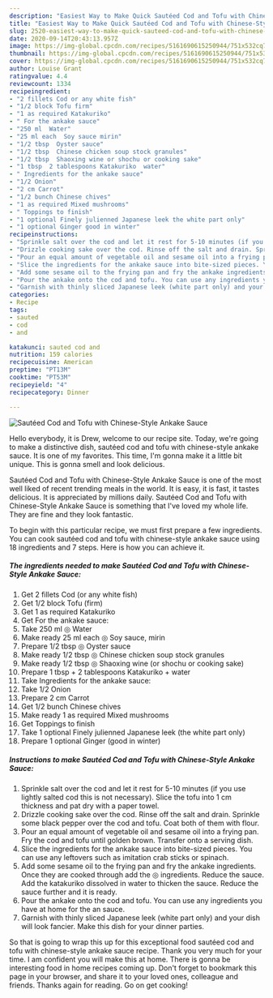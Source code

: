 ```yaml
---
description: "Easiest Way to Make Quick Sautéed Cod and Tofu with Chinese-Style Ankake Sauce"
title: "Easiest Way to Make Quick Sautéed Cod and Tofu with Chinese-Style Ankake Sauce"
slug: 2520-easiest-way-to-make-quick-sauteed-cod-and-tofu-with-chinese-style-ankake-sauce
date: 2020-09-14T20:43:13.957Z
image: https://img-global.cpcdn.com/recipes/5161690615250944/751x532cq70/sauteed-cod-and-tofu-with-chinese-style-ankake-sauce-recipe-main-photo.jpg
thumbnail: https://img-global.cpcdn.com/recipes/5161690615250944/751x532cq70/sauteed-cod-and-tofu-with-chinese-style-ankake-sauce-recipe-main-photo.jpg
cover: https://img-global.cpcdn.com/recipes/5161690615250944/751x532cq70/sauteed-cod-and-tofu-with-chinese-style-ankake-sauce-recipe-main-photo.jpg
author: Louise Grant
ratingvalue: 4.4
reviewcount: 1334
recipeingredient:
- "2 fillets Cod or any white fish"
- "1/2 block Tofu firm"
- "1 as required Katakuriko"
- " For the ankake sauce"
- "250 ml  Water"
- "25 ml each  Soy sauce mirin"
- "1/2 tbsp  Oyster sauce"
- "1/2 tbsp  Chinese chicken soup stock granules"
- "1/2 tbsp  Shaoxing wine or shochu or cooking sake"
- "1 tbsp  2 tablespoons Katakuriko  water"
- " Ingredients for the ankake sauce"
- "1/2 Onion"
- "2 cm Carrot"
- "1/2 bunch Chinese chives"
- "1 as required Mixed mushrooms"
- " Toppings to finish"
- "1 optional Finely julienned Japanese leek the white part only"
- "1 optional Ginger good in winter"
recipeinstructions:
- "Sprinkle salt over the cod and let it rest for 5-10 minutes (if you use lightly salted cod this is not necessary). Slice the tofu into 1 cm thickness and pat dry with a paper towel."
- "Drizzle cooking sake over the cod. Rinse off the salt and drain. Sprinkle some black pepper over the cod and tofu. Coat both of them with flour."
- "Pour an equal amount of vegetable oil and sesame oil into a frying pan. Fry the cod and tofu until golden brown. Transfer onto a serving dish."
- "Slice the ingredients for the ankake sauce into bite-sized pieces. You can use any leftovers such as imitation crab sticks or spinach."
- "Add some sesame oil to the frying pan and fry the ankake ingredients. Once they are cooked through add the ◎ ingredients. Reduce the sauce. Add the katakuriko dissolved in water to thicken the sauce. Reduce the sauce further and it is ready."
- "Pour the ankake onto the cod and tofu. You can use any ingredients you have at home for the an sauce."
- "Garnish with thinly sliced Japanese leek (white part only) and your dish will look fancier. Make this dish for your dinner parties."
categories:
- Recipe
tags:
- sauted
- cod
- and

katakunci: sauted cod and 
nutrition: 159 calories
recipecuisine: American
preptime: "PT13M"
cooktime: "PT53M"
recipeyield: "4"
recipecategory: Dinner

---
```



![Sautéed Cod and Tofu with Chinese-Style Ankake Sauce](https://img-global.cpcdn.com/recipes/5161690615250944/751x532cq70/sauteed-cod-and-tofu-with-chinese-style-ankake-sauce-recipe-main-photo.jpg)

Hello everybody, it is Drew, welcome to our recipe site. Today, we're going to make a distinctive dish, sautéed cod and tofu with chinese-style ankake sauce. It is one of my favorites. This time, I'm gonna make it a little bit unique. This is gonna smell and look delicious.



Sautéed Cod and Tofu with Chinese-Style Ankake Sauce is one of the most well liked of recent trending meals in the world. It is easy, it is fast, it tastes delicious. It is appreciated by millions daily. Sautéed Cod and Tofu with Chinese-Style Ankake Sauce is something that I've loved my whole life. They are fine and they look fantastic.


To begin with this particular recipe, we must first prepare a few ingredients. You can cook sautéed cod and tofu with chinese-style ankake sauce using 18 ingredients and 7 steps. Here is how you can achieve it.

<!--inarticleads1-->

##### The ingredients needed to make Sautéed Cod and Tofu with Chinese-Style Ankake Sauce:

1. Get 2 fillets Cod (or any white fish)
1. Get 1/2 block Tofu (firm)
1. Get 1 as required Katakuriko
1. Get  For the ankake sauce:
1. Take 250 ml ◎ Water
1. Make ready 25 ml each ◎ Soy sauce, mirin
1. Prepare 1/2 tbsp ◎ Oyster sauce
1. Make ready 1/2 tbsp ◎ Chinese chicken soup stock granules
1. Make ready 1/2 tbsp ◎ Shaoxing wine (or shochu or cooking sake)
1. Prepare 1 tbsp + 2 tablespoons Katakuriko + water
1. Take  Ingredients for the ankake sauce:
1. Take 1/2 Onion
1. Prepare 2 cm Carrot
1. Get 1/2 bunch Chinese chives
1. Make ready 1 as required Mixed mushrooms
1. Get  Toppings to finish
1. Take 1 optional Finely julienned Japanese leek (the white part only)
1. Prepare 1 optional Ginger (good in winter)




<!--inarticleads2-->

##### Instructions to make Sautéed Cod and Tofu with Chinese-Style Ankake Sauce:

1. Sprinkle salt over the cod and let it rest for 5-10 minutes (if you use lightly salted cod this is not necessary). Slice the tofu into 1 cm thickness and pat dry with a paper towel.
1. Drizzle cooking sake over the cod. Rinse off the salt and drain. Sprinkle some black pepper over the cod and tofu. Coat both of them with flour.
1. Pour an equal amount of vegetable oil and sesame oil into a frying pan. Fry the cod and tofu until golden brown. Transfer onto a serving dish.
1. Slice the ingredients for the ankake sauce into bite-sized pieces. You can use any leftovers such as imitation crab sticks or spinach.
1. Add some sesame oil to the frying pan and fry the ankake ingredients. Once they are cooked through add the ◎ ingredients. Reduce the sauce. Add the katakuriko dissolved in water to thicken the sauce. Reduce the sauce further and it is ready.
1. Pour the ankake onto the cod and tofu. You can use any ingredients you have at home for the an sauce.
1. Garnish with thinly sliced Japanese leek (white part only) and your dish will look fancier. Make this dish for your dinner parties.




So that is going to wrap this up for this exceptional food sautéed cod and tofu with chinese-style ankake sauce recipe. Thank you very much for your time. I am confident you will make this at home. There is gonna be interesting food in home recipes coming up. Don't forget to bookmark this page in your browser, and share it to your loved ones, colleague and friends. Thanks again for reading. Go on get cooking!
